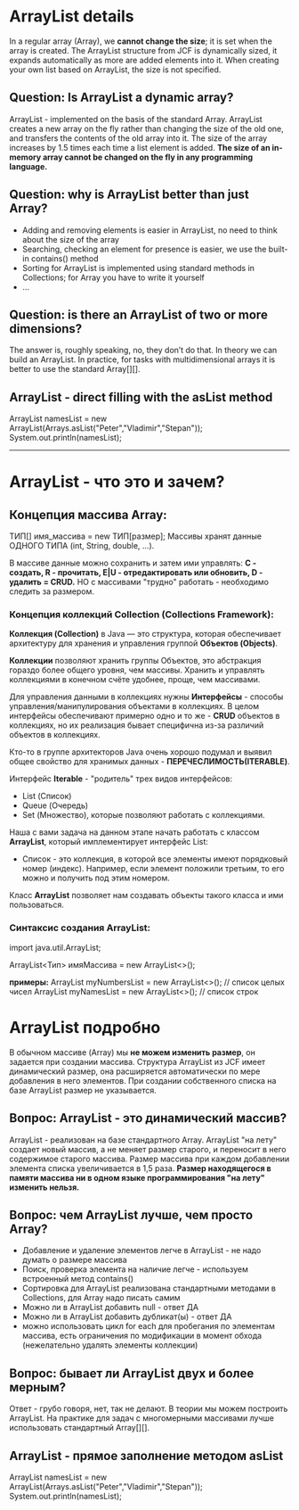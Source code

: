 # ArrayList details
In a regular array (Array), we **cannot change the size**; it is set when the array is created.
The ArrayList structure from JCF is dynamically sized, it expands automatically as more are added
elements into it. When creating your own list based on ArrayList, the size is not specified.

## Question: Is ArrayList a dynamic array?
ArrayList - implemented on the basis of the standard Array.
ArrayList creates a new array on the fly rather than changing the size of the old one,
and transfers the contents of the old array into it.
The size of the array increases by 1.5 times each time a list element is added.
**The size of an in-memory array cannot be changed on the fly in any programming language.**

## Question: why is ArrayList better than just Array?
- Adding and removing elements is easier in ArrayList, no need to think about the size of the array
- Searching, checking an element for presence is easier, we use the built-in contains() method
- Sorting for ArrayList is implemented using standard methods in Collections; for Array you have to write it yourself
- ...

## Question: is there an ArrayList of two or more dimensions?
The answer is, roughly speaking, no, they don’t do that.
In theory we can build an ArrayList<ArrayList1>.
In practice, for tasks with multidimensional arrays it is better to use the standard Array[][].

## ArrayList - direct filling with the asList method
ArrayList<String> namesList = new ArrayList<String>(Arrays.asList("Peter","Vladimir","Stepan"));
System.out.println(namesList);

_______________________________________________________________

# ArrayList - что это и зачем?

## Концепция массива Array:
ТИП[] имя_массива = new ТИП[размер];
Массивы хранят данные ОДНОГО ТИПА (int, String, double, ...).

В массиве данные можно сохранить и затем ими управлять:
**C - создать, R - прочитать, E|U - отредактировать или обновить, D - удалить = CRUD.**
НО с массивами "трудно" работать - необходимо следить за размером.

### Концепция коллекций Collection (Collections Framework):
**Коллекция (Collection)** в Java — это структура, которая обеспечивает
архитектуру для хранения и управления группой **Объектов (Objects)**.

**Коллекции** позволяют хранить группы Объектов, это абстракция гораздо более общего уровня,
чем массивы. Хранить и управлять коллекциями в конечном счёте удобнее, проще, чем массивами.

Для управления данными в коллекциях нужны **Интерфейсы** - способы управления/манипулирования
объектами в коллекциях. В целом интерфейсы обеспечивают примерно одно и то же - **CRUD** объектов
в коллекциях, но их реализация бывает специфична из-за различий объектов в коллекциях.

Кто-то в группе архитекторов Java очень хорошо подумал и выявил общее свойство
для хранимых данных - **ПЕРЕЧЕСЛИМОСТЬ(ITERABLE)**.

Интерфейс **Iterable** - "родитель" трех видов интерфейсов:
- List (Список)
- Queue (Очередь)
- Set (Множество),
  которые позволяют работать с коллекциями.

Наша с вами задача на данном этапе начать работать с классом **ArrayList**, 
который имплементирует интерфейс List:
* Список - это коллекция, в которой все элементы имеют порядковый номер (индекс).
Например, если элемент положили третьим, то его можно и получить под этим номером.

Класс **ArrayList** позволяет нам создавать объекты такого класса и ими пользоваться.

### Синтаксис создания ArrayList:
import java.util.ArrayList;

ArrayList<Тип> имяМассива = new ArrayList<>();

**примеры:**
ArrayList<Integer> myNumbersList = new ArrayList<>(); // список целых чисел
ArrayList<String> myNamesList = new ArrayList<>(); // список строк

# ArrayList подробно
В обычном массиве (Array) мы **не можем изменить размер**, он задается при создании массива.
Структура ArrayList из JCF имеет динамический размер, она расширяется автоматически по мере добавления 
в него элементов. При создании собственного списка на базе ArrayList размер не указывается. 

## Вопрос: ArrayList - это динамический массив?
ArrayList - реализован на базе стандартного Array.
ArrayList "на лету" создает новый массив, а не меняет размер старого,
и переносит в него содержимое старого массива.
Размер массива при каждом добавлении элемента списка увеличивается в 1,5 раза.
**Размер находящегося в памяти массива ни в одном языке программирования "на лету" изменить нельзя.**

## Вопрос: чем ArrayList лучше, чем просто Array?
- Добавление и удаление элементов легче в ArrayList - не надо думать о размере массива
- Поиск, проверка элемента на наличие легче - используем встроенный метод contains()
- Сортировка для ArrayList реализована стандартными методами в Collections, для Array надо писать самим
- Можно ли в ArrayList добавить null - ответ ДА
- Можно ли в ArrayList добавить дубликат(ы) - ответ ДА
- можно использовать цикл for each для пробегания по элементам массива, есть ограничения по модификации 
в момент обхода (нежелательно удалять элементы коллекции)

## Вопрос: бывает ли ArrayList двух и более мерным?
Ответ - грубо говоря, нет, так не делают. 
В теории мы можем построить ArrayList<ArrayList1>.
На практике для задач с многомерными массивами лучше использовать стандартный Array[][].

## ArrayList - прямое заполнение методом asList
ArrayList<String> namesList = new ArrayList<String>(Arrays.asList("Peter","Vladimir","Stepan"));
System.out.println(namesList);